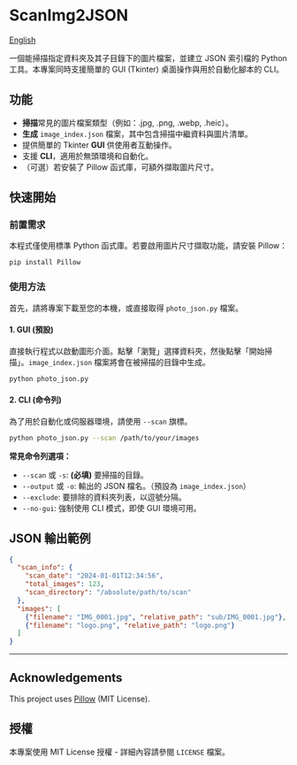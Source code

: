 # ScanImg2JSON

[English](README.md)

一個能掃描指定資料夾及其子目錄下的圖片檔案，並建立 JSON 索引檔的 Python 工具。本專案同時支援簡單的 GUI (Tkinter) 桌面操作與用於自動化腳本的 CLI。

## 功能

* **掃描**常見的圖片檔案類型（例如：.jpg, .png, .webp, .heic）。
* **生成** `image_index.json` 檔案，其中包含掃描中繼資料與圖片清單。
* 提供簡單的 Tkinter **GUI** 供使用者互動操作。
* 支援 **CLI**，適用於無頭環境和自動化。
* （可選）若安裝了 Pillow 函式庫，可額外擷取圖片尺寸。

## 快速開始

### 前置需求

本程式僅使用標準 Python 函式庫。若要啟用圖片尺寸擷取功能，請安裝 Pillow：

```bash
pip install Pillow
```

### 使用方法

首先，請將專案下載至您的本機，或直接取得 `photo_json.py` 檔案。

#### 1. GUI (預設)

直接執行程式以啟動圖形介面。點擊「瀏覽」選擇資料夾，然後點擊「開始掃描」。`image_index.json` 檔案將會在被掃描的目錄中生成。

```bash
python photo_json.py
```

#### 2. CLI (命令列)

為了用於自動化或伺服器環境，請使用 `--scan` 旗標。

```bash
python photo_json.py --scan /path/to/your/images
```

**常見命令列選項：**
* `--scan` 或 `-s`: **(必填)** 要掃描的目錄。
* `--output` 或 `-o`: 輸出的 JSON 檔名。（預設為 `image_index.json`）
* `--exclude`: 要排除的資料夾列表，以逗號分隔。
* `--no-gui`: 強制使用 CLI 模式，即使 GUI 環境可用。

## JSON 輸出範例

```json
{
  "scan_info": {
    "scan_date": "2024-01-01T12:34:56",
    "total_images": 123,
    "scan_directory": "/absolute/path/to/scan"
  },
  "images": [
    {"filename": "IMG_0001.jpg", "relative_path": "sub/IMG_0001.jpg"},
    {"filename": "logo.png", "relative_path": "logo.png"}
  ]
}
```

---

## Acknowledgements
This project uses [Pillow](https://python-pillow.org/) (MIT License).

## 授權

本專案使用 MIT License 授權 - 詳細內容請參閱 `LICENSE` 檔案。
